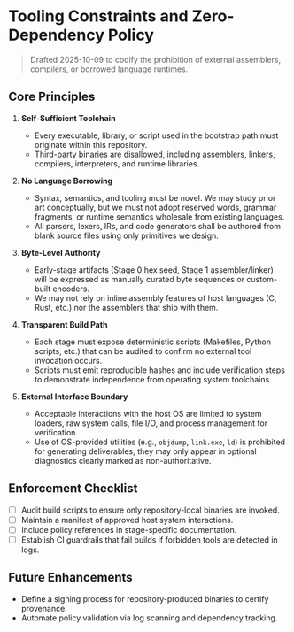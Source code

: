 # Tooling Constraints and Zero-Dependency Policy

> Drafted 2025-10-09 to codify the prohibition of external assemblers, compilers, or borrowed language runtimes.

## Core Principles
1. **Self-Sufficient Toolchain**
   - Every executable, library, or script used in the bootstrap path must originate within this repository.
   - Third-party binaries are disallowed, including assemblers, linkers, compilers, interpreters, and runtime libraries.

2. **No Language Borrowing**
   - Syntax, semantics, and tooling must be novel. We may study prior art conceptually, but we must not adopt reserved words, grammar fragments, or runtime semantics wholesale from existing languages.
   - All parsers, lexers, IRs, and code generators shall be authored from blank source files using only primitives we design.

3. **Byte-Level Authority**
   - Early-stage artifacts (Stage 0 hex seed, Stage 1 assembler/linker) will be expressed as manually curated byte sequences or custom-built encoders.
   - We may not rely on inline assembly features of host languages (C, Rust, etc.) nor the assemblers that ship with them.

4. **Transparent Build Path**
   - Each stage must expose deterministic scripts (Makefiles, Python scripts, etc.) that can be audited to confirm no external tool invocation occurs.
   - Scripts must emit reproducible hashes and include verification steps to demonstrate independence from operating system toolchains.

5. **External Interface Boundary**
   - Acceptable interactions with the host OS are limited to system loaders, raw system calls, file I/O, and process management for verification.
   - Use of OS-provided utilities (e.g., `objdump`, `link.exe`, `ld`) is prohibited for generating deliverables; they may only appear in optional diagnostics clearly marked as non-authoritative.

## Enforcement Checklist
- [ ] Audit build scripts to ensure only repository-local binaries are invoked.
- [ ] Maintain a manifest of approved host system interactions.
- [ ] Include policy references in stage-specific documentation.
- [ ] Establish CI guardrails that fail builds if forbidden tools are detected in logs.

## Future Enhancements
- Define a signing process for repository-produced binaries to certify provenance.
- Automate policy validation via log scanning and dependency tracking.
